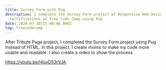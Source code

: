 ```yaml
---
title: Survey Form with Pug
description: I complete the Survey Form project of Responsive Web Design
  certifications on Free Code Camp using Pug
date: 2020-07-30T15:00:00.000Z
tag: freecodecamp
---
```


After Tribute Page project, I completed the Survey Form project using Pug instead of HTML. In this project, I create mixins to make my code more usable and readable. I also create a video to show the process

https://youtu.be/l4pxD53rVJA
